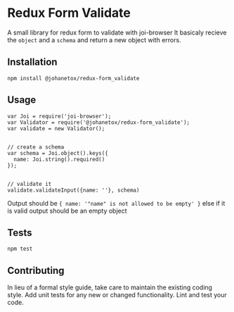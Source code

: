 Redux Form Validate
=========

A small library for redux form to validate with joi-browser
It basicaly recieve the `object` and a `schema` and return a new object with errors.

## Installation

  `npm install @johanetox/redux-form_validate`

## Usage

    var Joi = require('joi-browser');
    var Validator = require('@johanetox/redux-form_validate');
    var validate = new Validator();


    // create a schema
    var schema = Joi.object().keys({
      name: Joi.string().required()
    });


    // validate it
    validate.validateInput({name: ''}, schema)

  Output should be `{ name: '"name" is not allowed to be empty' }`
  else if it is valid output should be an empty object



## Tests

  `npm test`

## Contributing

In lieu of a formal style guide, take care to maintain the existing coding style. Add unit tests for any new or changed functionality. Lint and test your code.
